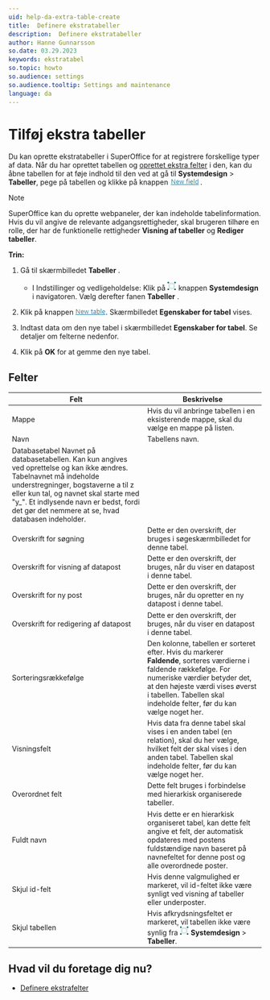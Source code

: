 ```yaml
---
uid: help-da-extra-table-create
title:  Definere ekstratabeller
description:  Definere ekstratabeller
author: Hanne Gunnarsson
so.date: 03.29.2023
keywords: ekstratabel
so.topic: howto
so.audience: settings
so.audience.tooltip: Settings and maintenance
language: da
---
```


# Tilføj ekstra tabeller

Du kan oprette ekstratabeller i SuperOffice for at registrere forskellige typer af data. Når du har oprettet tabellen og [oprettet ekstra felter][1] i den, kan du åbne tabellen for at føje indhold til den ved at gå til **Systemdesign** &gt; **Tabeller**, pege på tabellen og klikke på knappen ![ikon][img1].

> [!NOTE]
> SuperOffice kan du oprette webpaneler, der kan indeholde tabelinformation. Hvis du vil angive de relevante adgangsrettigheder, skal brugeren tilhøre en rolle, der har de funktionelle rettigheder **Visning af tabeller** og **Rediger tabeller**.

**Trin:**

1. Gå til skærmbilledet **Tabeller** .

    * I Indstillinger og vedligeholdelse: Klik på ![ikon][img3] knappen **Systemdesign** i navigatoren. Vælg derefter fanen **Tabeller** .

2. Klik på knappen ![ikon][img4]. Skærmbilledet **Egenskaber for tabel** vises.

3. Indtast data om den nye tabel i skærmbilledet **Egenskaber for tabel**. Se detaljer om felterne nedenfor.

4. Klik på **OK** for at gemme den nye tabel.

## Felter

| Felt | Beskrivelse |
|---|---|
| Mappe | Hvis du vil anbringe tabellen i en eksisterende mappe, skal du vælge en mappe på listen. |
| Navn | Tabellens navn. |
| Databasetabel Navnet på databasetabellen. Kan kun angives ved oprettelse og kan ikke ændres. Tabelnavnet må indeholde understregninger, bogstaverne a til z eller kun tal, og navnet skal starte med "y_". Et indlysende navn er bedst, fordi det gør det nemmere at se, hvad databasen indeholder. |
| Overskrift for søgning | Dette er den overskrift, der bruges i søgeskærmbilledet for denne tabel. |
| Overskrift for visning af datapost | Dette er den overskrift, der bruges, når du viser en datapost i denne tabel. |
| Overskrift for ny post | Dette er den overskrift, der bruges, når du opretter en ny datapost i denne tabel. |
| Overskrift for redigering af datapost | Dette er den overskrift, der bruges, når du viser en datapost i denne tabel. |
| Sorteringsrækkefølge | Den kolonne, tabellen er sorteret efter. Hvis du markerer **Faldende**, sorteres værdierne i faldende rækkefølge. For numeriske værdier betyder det, at den højeste værdi vises øverst i tabellen. Tabellen skal indeholde felter, før du kan vælge noget her. |
| Visningsfelt | Hvis data fra denne tabel skal vises i en anden tabel (en relation), skal du her vælge, hvilket felt der skal vises i den anden tabel. Tabellen skal indeholde felter, før du kan vælge noget her. |
| Overordnet felt | Dette felt bruges i forbindelse med hierarkisk organiserede tabeller. |
| Fuldt navn |  Hvis dette er en hierarkisk organiseret tabel, kan dette felt angive et felt, der automatisk opdateres med postens fuldstændige navn baseret på navnefeltet for denne post og alle overordnede poster. |
| Skjul id-felt | Hvis denne valgmulighed er markeret, vil id-feltet ikke være synligt ved visning af tabeller eller underposter. |
| Skjul tabellen | Hvis afkrydsningsfeltet er markeret, vil tabellen ikke være synlig fra ![ikonet][img3] **Systemdesign** &gt; **Tabeller**. |

## Hvad vil du foretage dig nu?

* [Definere ekstrafelter][1]

<!-- Referenced links -->
[1]: ../extra-field/create.md

<!-- Referenced images -->
[img1]: ../../../../media/icons/service/new-field.png
[img3]: ../../../../../common/icons/nav-admin-systemdesign-active.png
[img4]: ../../../../media/icons/service/new-table.png
